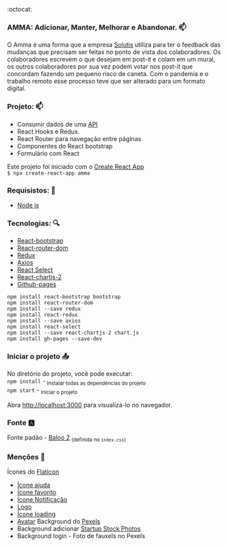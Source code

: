 :octocat:

### AMMA: Adicionar, Manter, Melhorar e Abandonar. :mailbox: 
 O Amma é uma forma que a empresa [Solutis](https://solutis.com.br/) utiliza para ter o feedback das mudanças que precisam ser feitas no ponto de vista dos colaboradores. Os colaboradores escrevem o que desejam em post-it e colam em um mural, os outros colaboradores por sua vez podem votar nos post-it que concordam fazendo um pequeno risco de caneta. Com o pandemia e o trabalho remoto esse processo teve que ser alterado para um formato digital.

### Projeto: :mailbox: 
- Consumir dados de uma [API](https://github.com/KevenBarauna/Amma/edit/develop-api/Api/ApiAmma/README.md)
- React Hooks e Redux.
- React Router para navegação entre páginas
- Componentes do React bootstrap
- Formulário com React


Este projeto foi iniciado com o [Create React App](https://github.com/facebook/create-react-app)<br>
 `$ npx create-react-app amma`

### Requisistos: :pencil:
- [Node js](https://nodejs.org/en/)

### Tecnologias: :mag:
- [React-bootstrap](https://react-bootstrap.github.io/getting-started/introduction)  
- [React-router-dom](https://reactrouter.com/web/guides/quick-start)
- [Redux](https://redux.js.org/basics/usage-with-react)
- [Axios](https://www.npmjs.com/package/axios)
- [React Select](https://react-select.com/home)
- [React-chartjs-2](https://www.npmjs.com/package/react-chartjs-2)
- [Github-pages](https://www.npmjs.com/package/gh-pages)

```
npm install react-bootstrap bootstrap
npm install react-router-dom
npm install --save redux
npm install react-redux
npm install --save axios
npm install react-select
npm install --save react-chartjs-2 chart.js
npm install gh-pages --save-dev
```


### Iniciar o projeto :outbox_tray:
No diretório do projeto, você pode executar:<br>
`npm install` - <sub>Instalar todas as dependências do projeto</sub><br>
`npm start` - <sub>Iniciar o projeto</sub>

Abra [http://localhost:3000](http://localhost:3000) para visualizá-lo no navegador.

### Fonte :a:
Fonte padão - [Baloo 2](https://fonts.google.com/specimen/Baloo+2?sidebar.open=true&selection.family=Baloo+2:wght@400;500;600;700;800#standard-styles) <sub>(definida no `index.css`)</sub>

### Menções :page_with_curl:
 Ícones do [Flaticon](https://www.flaticon.com/br/)
 - [Ícone ajuda]()
 - [Ícone favorito](ttps://www.flaticon.com/br/icone-gratis/ame_2913252)
 - [Ícone Notificação](https://www.flaticon.com/br/icone-gratis/sino_1156949?term=notification&page=1&position=3)
 - [Logo](https://www.linkedin.com/in/keven-bara%C3%BAna-2a9a47173/)
 - [Ícone loading](https://www.linkedin.com/in/keven-bara%C3%BAna-2a9a47173/)
 - [Avatar](https://www.flaticon.com/br/packs/fairytale-42?k=1599781706295)
 Background do [Pexels](https://www.pexels.com/pt-br/)
- Background adicionar [Startup Stock Photos](https://www.pexels.com/pt-br/foto/brainstorm-comodo-complexo-complicado-212286/)
- Background login - Foto de fauxels no Pexels
